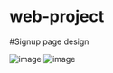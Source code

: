 # web-project

#Signup page design

![image](https://github.com/SumitKumargiri/web-project/assets/96234273/f3eebb67-d66b-4113-bb63-cdcb628abe9b)
![image](https://github.com/SumitKumargiri/web-project/assets/96234273/de07d5e6-8d9d-4437-803d-595f0c9bb606)
